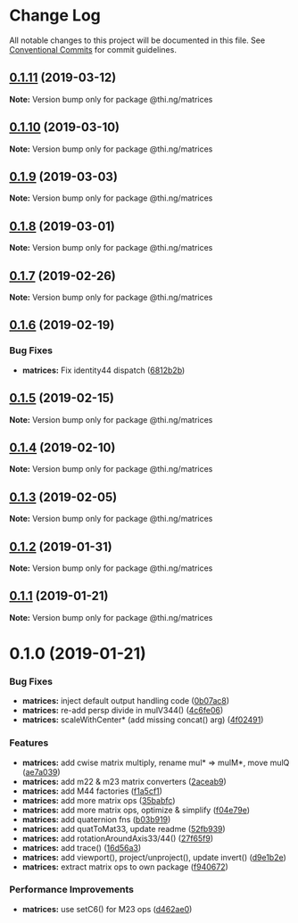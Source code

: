# Change Log

All notable changes to this project will be documented in this file.
See [Conventional Commits](https://conventionalcommits.org) for commit guidelines.

## [0.1.11](https://github.com/thi-ng/umbrella/compare/@thi.ng/matrices@0.1.10...@thi.ng/matrices@0.1.11) (2019-03-12)

**Note:** Version bump only for package @thi.ng/matrices





## [0.1.10](https://github.com/thi-ng/umbrella/compare/@thi.ng/matrices@0.1.9...@thi.ng/matrices@0.1.10) (2019-03-10)

**Note:** Version bump only for package @thi.ng/matrices





## [0.1.9](https://github.com/thi-ng/umbrella/compare/@thi.ng/matrices@0.1.8...@thi.ng/matrices@0.1.9) (2019-03-03)

**Note:** Version bump only for package @thi.ng/matrices





## [0.1.8](https://github.com/thi-ng/umbrella/compare/@thi.ng/matrices@0.1.7...@thi.ng/matrices@0.1.8) (2019-03-01)

**Note:** Version bump only for package @thi.ng/matrices





## [0.1.7](https://github.com/thi-ng/umbrella/compare/@thi.ng/matrices@0.1.6...@thi.ng/matrices@0.1.7) (2019-02-26)

**Note:** Version bump only for package @thi.ng/matrices





## [0.1.6](https://github.com/thi-ng/umbrella/compare/@thi.ng/matrices@0.1.5...@thi.ng/matrices@0.1.6) (2019-02-19)


### Bug Fixes

* **matrices:** Fix identity44 dispatch ([6812b2b](https://github.com/thi-ng/umbrella/commit/6812b2b))





## [0.1.5](https://github.com/thi-ng/umbrella/compare/@thi.ng/matrices@0.1.4...@thi.ng/matrices@0.1.5) (2019-02-15)

**Note:** Version bump only for package @thi.ng/matrices





## [0.1.4](https://github.com/thi-ng/umbrella/compare/@thi.ng/matrices@0.1.3...@thi.ng/matrices@0.1.4) (2019-02-10)

**Note:** Version bump only for package @thi.ng/matrices





## [0.1.3](https://github.com/thi-ng/umbrella/compare/@thi.ng/matrices@0.1.2...@thi.ng/matrices@0.1.3) (2019-02-05)

**Note:** Version bump only for package @thi.ng/matrices





## [0.1.2](https://github.com/thi-ng/umbrella/compare/@thi.ng/matrices@0.1.1...@thi.ng/matrices@0.1.2) (2019-01-31)

**Note:** Version bump only for package @thi.ng/matrices





## [0.1.1](https://github.com/thi-ng/umbrella/compare/@thi.ng/matrices@0.1.0...@thi.ng/matrices@0.1.1) (2019-01-21)

**Note:** Version bump only for package @thi.ng/matrices





# 0.1.0 (2019-01-21)


### Bug Fixes

* **matrices:** inject default output handling code ([0b07ac8](https://github.com/thi-ng/umbrella/commit/0b07ac8))
* **matrices:** re-add persp divide in mulV344() ([4c6fe06](https://github.com/thi-ng/umbrella/commit/4c6fe06))
* **matrices:** scaleWithCenter* (add missing concat() arg) ([4f02491](https://github.com/thi-ng/umbrella/commit/4f02491))


### Features

* **matrices:** add cwise matrix multiply, rename mul* => mulM*, move mulQ ([ae7a039](https://github.com/thi-ng/umbrella/commit/ae7a039))
* **matrices:** add m22 & m23 matrix converters ([2aceab9](https://github.com/thi-ng/umbrella/commit/2aceab9))
* **matrices:** add M44 factories ([f1a5cf1](https://github.com/thi-ng/umbrella/commit/f1a5cf1))
* **matrices:** add more matrix ops ([35babfc](https://github.com/thi-ng/umbrella/commit/35babfc))
* **matrices:** add more matrix ops, optimize & simplify ([f04e79e](https://github.com/thi-ng/umbrella/commit/f04e79e))
* **matrices:** add quaternion fns ([b03b919](https://github.com/thi-ng/umbrella/commit/b03b919))
* **matrices:** add quatToMat33, update readme ([52fb939](https://github.com/thi-ng/umbrella/commit/52fb939))
* **matrices:** add rotationAroundAxis33/44() ([27f65f9](https://github.com/thi-ng/umbrella/commit/27f65f9))
* **matrices:** add trace() ([16d56a3](https://github.com/thi-ng/umbrella/commit/16d56a3))
* **matrices:** add viewport(), project/unproject(), update invert() ([d9e1b2e](https://github.com/thi-ng/umbrella/commit/d9e1b2e))
* **matrices:** extract matrix ops to own package ([f940672](https://github.com/thi-ng/umbrella/commit/f940672))


### Performance Improvements

* **matrices:** use setC6() for M23 ops ([d462ae0](https://github.com/thi-ng/umbrella/commit/d462ae0))
